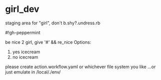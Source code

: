 # girl_dev
staging area for "girl", don't b.shy?.undress.rb

#!gh-peppermint

be nice 2 girl, give '#' && re_nice
Options:
1) yes icecream
2) no icecream

please create action.workflow.yaml or whichever file system you like
...or just emulate in /local/./env/
